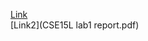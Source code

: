 [Link](https://github.com/cducsdcse/cse15l-lab-reports/blob/main/CSE15L%20lab1%20report.pdf)  
[Link2](CSE15L lab1 report.pdf)  
